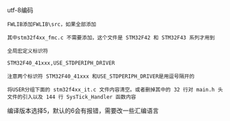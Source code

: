 utf-8编码



```
FWLIB添加FWLIB\src，如果全部添加

其中stm32f4xx_fmc.c 不需要添加，这个文件是 STM32F42 和 STM32F43 系列才用到
```

```
全局宏定义标识符

STM32F40_41xxx,USE_STDPERIPH_DRIVER

注意两个标识符 STM32F40_41xxx 和USE_STDPERIPH_DRIVER是用逗号隔开的
```

```
将USER分组下面的 stm32f4xx_it.c 文件内容清空。或者删掉其中的 32 行对 main.h 头文件的引入以及 144 行 SysTick_Handler 函数内容
```

编译版本选择5，默认的6会有报错，需要改一些汇编语言